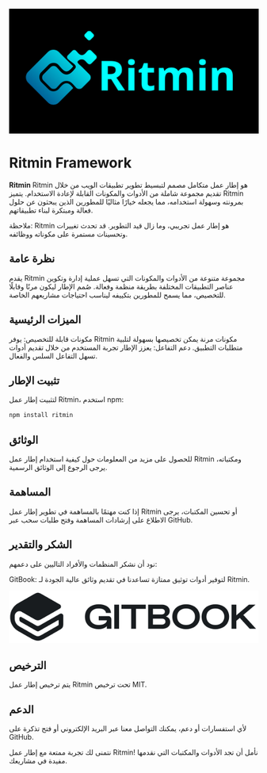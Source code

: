 ![Ritmin logo](./Ritmin.png)
# Ritmin Framework
**Ritmin** 
Ritmin هو إطار عمل متكامل مصمم لتبسيط تطوير تطبيقات الويب من خلال تقديم مجموعة شاملة من الأدوات والمكونات القابلة لإعادة الاستخدام. يتميز Ritmin بمرونته وسهولة استخدامه، مما يجعله خيارًا مثاليًا للمطورين الذين يبحثون عن حلول فعالة ومبتكرة لبناء تطبيقاتهم.

ملاحظة: Ritmin هو إطار عمل تجريبي، وما زال قيد التطوير. قد تحدث تغييرات وتحسينات مستمرة على مكوناته ووظائفه.
## نظرة عامة
يقدم Ritmin مجموعة متنوعة من الأدوات والمكونات التي تسهل عملية إدارة وتكوين عناصر التطبيقات المختلفة بطريقة منظمة وفعالة. صُمم الإطار ليكون مرنًا وقابلًا للتخصيص، مما يسمح للمطورين بتكييفه ليناسب احتياجات مشاريعهم الخاصة.
## الميزات الرئيسية
مكونات قابلة للتخصيص: يوفر Ritmin مكونات مرنة يمكن تخصيصها بسهولة لتلبية متطلبات التطبيق.
دعم التفاعل: يعزز الإطار تجربة المستخدم من خلال تقديم أدوات تسهل التفاعل السلس والفعال.
## تثبيت الإطار

لتثبيت إطار عمل Ritmin، استخدم npm:

```bash
npm install ritmin
```

## الوثائق

للحصول على مزيد من المعلومات حول كيفية استخدام إطار عمل Ritmin ومكتباته، يرجى الرجوع إلى الوثائق الرسمية.

## المساهمة

إذا كنت مهتمًا بالمساهمة في تطوير إطار عمل Ritmin أو تحسين المكتبات، يرجى الاطلاع على إرشادات المساهمة وفتح طلبات سحب عبر GitHub.

## الشكر والتقدير
نود أن نشكر المنظمات والأفراد التاليين على دعمهم:

GitBook: لتوفير أدوات توثيق ممتازة تساعدنا في تقديم وثائق عالية الجودة لـ Ritmin.

![GitBook](./supportive/GitBook.png)

## الترخيص

يتم ترخيص إطار عمل Ritmin تحت ترخيص MIT.

## الدعم

لأي استفسارات أو دعم، يمكنك التواصل معنا عبر البريد الإلكتروني أو فتح تذكرة على GitHub.

نتمنى لك تجربة ممتعة مع إطار عمل Ritmin! نأمل أن تجد الأدوات والمكتبات التي نقدمها مفيدة في مشاريعك.
